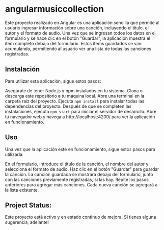 # angularmusiccollection

Este proyecto realizado en Angular es una aplicación sencilla que permite al usuario ingresar información sobre una canción, incluyendo el título, el autor y el formato de audio. Una vez que se ingresan todos los datos en el formulario y se hace clic en el botón "Guardar", la aplicación muestra el item completo debajo del formulario. Estos items guardados se van acumulando, permitiendo al usuario ver una lista de todas las canciones registradas.

## Instalación
Para utilizar esta aplicación, sigue estos pasos:

Asegúrate de tener Node.js y npm instalados en tu sistema.
Clona o descarga este repositorio a tu máquina local.
Abre una terminal en la carpeta raíz del proyecto.
Ejecuta `npm install` para instalar todas las dependencias del proyecto.
Después de que se completen las instalaciones, ejecuta `npm start` para iniciar el servidor de desarrollo.
Abre tu navegador web y navega a http://localhost:4200/ para ver la aplicación en funcionamiento.

## Uso
Una vez que la aplicación esté en funcionamiento, sigue estos pasos para utilizarla:

En el formulario, introduce el título de la canción, el nombre del autor y selecciona el formato de audio.
Haz clic en el botón "Guardar" para guardar la canción.
La canción guardada se mostrará debajo del formulario, junto con las canciones previamente registradas, si las hay.
Repite los pasos anteriores para agregar más canciones. Cada nueva canción se agregará a la lista existente.

## Project Status:
Este proyecto está activo y en estado continuo de mejora. Si tienes alguna sugerencia, adelante!
